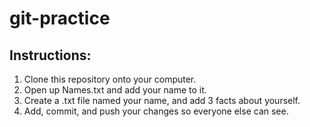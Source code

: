 # git-practice

## Instructions:
 1. Clone this repository onto your computer.
 2. Open up Names.txt and add your name to it.
 3. Create a .txt file named your name, and add 3 facts about yourself.
 4. Add, commit, and push your changes so everyone else can see.


